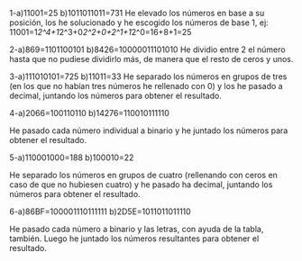 1-a)11001=25
b)1011011011=731
He elevado los números en base a su posición, los he solucionado y he escogido los números de base 1, ej: 11001=1*2^4+1*2^3+0*2^2+0+2^1+1*2^0=16+8+1=25

2-a)869=1101100101
b)8426=10000011101010
He dividio entre 2 el número hasta que no pudiese dividirlo más, de manera que el resto de ceros y unos.

3-a)111010101=725
b)11011=33
He separado los números en grupos de tres (en los que no habían tres números he rellenado con 0) y los he pasado a decimal, juntando los números para obtener el resultado.

4-a)2066=100110110
b)14276=110010111110

He pasado cada número individual a binario y he juntado los números para obtener el resultado.

5-a)110001000=188
b)100010=22

He separado los números en grupos de cuatro (rellenando con ceros en caso de que no hubiesen cuatro) y he pasado ha decimal, juntando los números para obtener el resultado.

6-a)86BF=100001110111111
b)2D5E=1011011011110

He pasado cada número a binario y las letras, con ayuda de la tabla, también. Luego he juntado los números resultantes para obtener el resultado.
